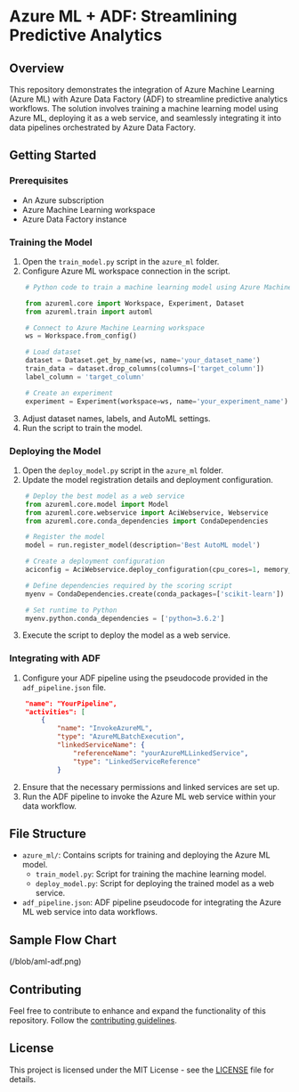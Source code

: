 # Azure ML + ADF: Streamlining Predictive Analytics

## Overview

This repository demonstrates the integration of Azure Machine Learning (Azure ML) with Azure Data Factory (ADF) to streamline predictive analytics workflows. The solution involves training a machine learning model using Azure ML, deploying it as a web service, and seamlessly integrating it into data pipelines orchestrated by Azure Data Factory.

## Getting Started

### Prerequisites

- An Azure subscription
- Azure Machine Learning workspace
- Azure Data Factory instance

### Training the Model

1. Open the `train_model.py` script in the `azure_ml` folder.
2. Configure Azure ML workspace connection in the script.
```python
    # Python code to train a machine learning model using Azure Machine Learning

	from azureml.core import Workspace, Experiment, Dataset
	from azureml.train import automl

	# Connect to Azure Machine Learning workspace
	ws = Workspace.from_config()

	# Load dataset
	dataset = Dataset.get_by_name(ws, name='your_dataset_name')
	train_data = dataset.drop_columns(columns=['target_column'])
	label_column = 'target_column'

	# Create an experiment
	experiment = Experiment(workspace=ws, name='your_experiment_name')
```

3. Adjust dataset names, labels, and AutoML settings.
4. Run the script to train the model.

### Deploying the Model

1. Open the `deploy_model.py` script in the `azure_ml` folder.
2. Update the model registration details and deployment configuration.
```python
    # Deploy the best model as a web service
	from azureml.core.model import Model
	from azureml.core.webservice import AciWebservice, Webservice
	from azureml.core.conda_dependencies import CondaDependencies

	# Register the model
	model = run.register_model(description='Best AutoML model')

	# Create a deployment configuration
	aciconfig = AciWebservice.deploy_configuration(cpu_cores=1, memory_gb=1)

	# Define dependencies required by the scoring script
	myenv = CondaDependencies.create(conda_packages=['scikit-learn'])

	# Set runtime to Python
	myenv.python.conda_dependencies = ['python=3.6.2']
```
3. Execute the script to deploy the model as a web service.

### Integrating with ADF

1. Configure your ADF pipeline using the pseudocode provided in the `adf_pipeline.json` file.
```json
    "name": "YourPipeline",
    "activities": [
        {
            "name": "InvokeAzureML",
            "type": "AzureMLBatchExecution",
            "linkedServiceName": {
                "referenceName": "yourAzureMLLinkedService",
                "type": "LinkedServiceReference"
            }
```
2. Ensure that the necessary permissions and linked services are set up.
3. Run the ADF pipeline to invoke the Azure ML web service within your data workflow.

## File Structure

- `azure_ml/`: Contains scripts for training and deploying the Azure ML model.
  - `train_model.py`: Script for training the machine learning model.
  - `deploy_model.py`: Script for deploying the trained model as a web service.
- `adf_pipeline.json`: ADF pipeline pseudocode for integrating the Azure ML web service into data workflows.

## Sample Flow Chart
(/blob/aml-adf.png)


## Contributing

Feel free to contribute to enhance and expand the functionality of this repository. Follow the [contributing guidelines](CONTRIBUTING.md).

## License

This project is licensed under the MIT License - see the [LICENSE](LICENSE) file for details.
